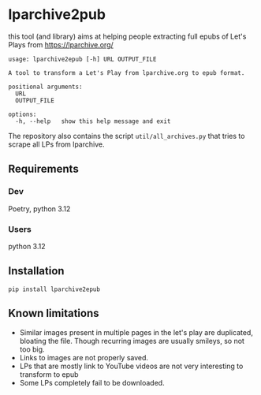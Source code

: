 # lparchive2pub

this tool (and library) aims at helping people extracting full epubs of Let's Plays from https://lparchive.org/

```
usage: lparchive2epub [-h] URL OUTPUT_FILE

A tool to transform a Let's Play from lparchive.org to epub format.

positional arguments:
  URL
  OUTPUT_FILE

options:
  -h, --help   show this help message and exit
```

The repository also contains the script `util/all_archives.py` that tries to scrape all LPs from lparchive.

## Requirements

### Dev

Poetry, python 3.12

### Users

python 3.12

## Installation

`pip install lparchive2epub`

## Known limitations

- Similar images present in multiple pages in the let's play are duplicated, bloating the file. Though recurring images are usually smileys, so not too big.
- Links to images are not properly saved.
- LPs that are mostly link to YouTube videos are not very interesting to transform to epub
- Some LPs completely fail to be downloaded.